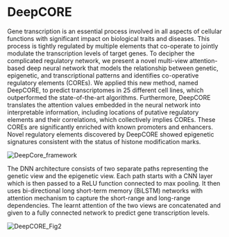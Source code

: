 # DeepCORE
Gene transcription is an essential process involved in all aspects of cellular functions with significant impact on biological traits and diseases. This process is tightly regulated by multiple elements that co-operate to jointly modulate the transcription levels of target genes. To decipher the complicated regulatory network, we present a novel multi-view attention-based deep neural network that models the relationship between genetic, epigenetic, and transcriptional patterns and identifies co-operative regulatory elements (COREs). We applied this new method, named DeepCORE, to predict transcriptomes in 25 different cell lines, which outperformed the state-of-the-art algorithms. Furthermore, DeepCORE translates the attention values embedded in the neural network into interpretable information, including locations of putative regulatory elements and their correlations, which collectively implies COREs. These COREs are significantly enriched with known promoters and enhancers. Novel regulatory elements discovered by DeepCORE showed epigenetic signatures consistent with the status of histone modification marks. 

![DeepCore_framework](https://github.com/pbchandr/DeepCORE/assets/18314073/af8fdde8-e0f8-40f1-a55d-a68cd515b5a8)

The DNN architecture consists of two separate paths representing the genetic view and the epigenetic view. Each path starts with a CNN layer which is then passed to a ReLU function connected to max pooling. It then uses bi-directional long short-term memory (BiLSTM) networks with attention mechanism to capture the short-range and long-range dependencies. The learnt attention of the two views are concatenated and given to a fully connected network to predict gene transcription levels.

![DeepCORE_Fig2](https://github.com/pbchandr/DeepCORE/assets/18314073/c8237a71-b4f4-45ee-a2e0-b031de6506c0)
